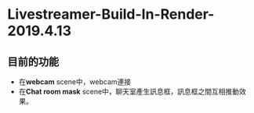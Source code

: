 Livestreamer-Build-In-Render-2019.4.13
=
目前的功能
-
- 在**webcam** scene中，webcam連接
- 在**Chat room mask** scene中，聊天室產生訊息框，訊息框之間互相推動效果。
